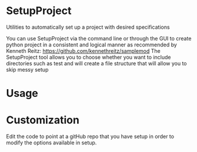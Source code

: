 # SetupProject
Utilities to automatically set up a project with desired specifications

You can use SetupProject via the command line or through the GUI to create python project in a consistent and logical manner as recommended by Kenneth Reitz: https://github.com/kennethreitz/samplemod
The SetupProject tool allows you to choose whether you want to include directories such as test and will create a file structure that will allow you to skip messy setup

# Usage


# Customization
Edit the code to point at a gitHub repo that you have setup in order to modify the options available in setup.


